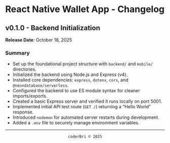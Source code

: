 # React Native Wallet App - Changelog

## v0.1.0 - Backend Initialization
**Release Date**: October 18, 2025

### Summary
- Set up the foundational project structure with `backend/` and `mobile/` directories.
- Initialized the backend using Node.js and Express (v4).
- Installed core dependencies: `express`, `dotenv`, `cors`, and `@neondatabase/serverless`.
- Configured the backend to use ES module syntax for cleaner imports/exports.
- Created a basic Express server and verified it runs locally on port 5001.
- Implemented initial API test route (`GET /`) returning a “Hello World” response.
- Introduced `nodemon` for automated server restarts during development.
- Added a `.env` file to securely manage environment variables.

---

<section align="center">
  <code>coderBri © 2025</code>
</section>